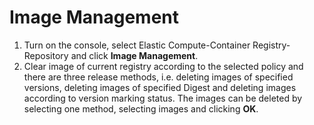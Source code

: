 # Image Management

 1. Turn on the console, select Elastic Compute-Container Registry-Repository and click **Image Management**.
 2. Clear image of current registry according to the selected policy and there are three release methods, i.e. deleting images of specified versions, deleting images of specified Digest and deleting images according to version marking status. The images can be deleted by selecting one method, selecting images and clicking **OK**.